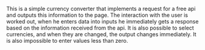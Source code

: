This is a simple currency converter that implements a request for a free api 
and outputs this information to the page. The interaction with the user is worked out, 
when he enters data into inputs he immediately gets a response based on the information 
received from the api. It is also possible to select currencies, and when they are changed, 
the output changes immediately. It is also impossible to enter values less than zero.
